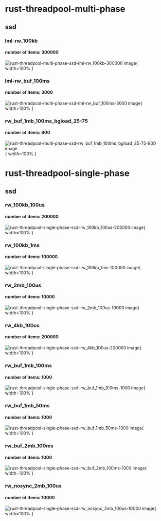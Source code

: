 # rust-threadpool-multi-phase
## ssd
### lml-rw_100kb
#### number of items: 300000
![rust-threadpool-multi-phase-ssd-lml-rw_100kb-300000 image](figures/rust-threadpool-multi-phase-ssd-lml-rw_100kb-300000.png){ width=100% }

### lml-rw_buf_100ms
#### number of items: 3000
![rust-threadpool-multi-phase-ssd-lml-rw_buf_100ms-3000 image](figures/rust-threadpool-multi-phase-ssd-lml-rw_buf_100ms-3000.png){ width=100% }

### rw_buf_1mb_100ms_bgload_25-75
#### number of items: 800
![rust-threadpool-multi-phase-ssd-rw_buf_1mb_100ms_bgload_25-75-800 image](figures/rust-threadpool-multi-phase-ssd-rw_buf_1mb_100ms_bgload_25-75-800.png){ width=100% }

# rust-threadpool-single-phase
## ssd
### rw_100kb_100us
#### number of items: 200000
![rust-threadpool-single-phase-ssd-rw_100kb_100us-200000 image](figures/rust-threadpool-single-phase-ssd-rw_100kb_100us-200000.png){ width=100% }

### rw_100kb_1ms
#### number of items: 100000
![rust-threadpool-single-phase-ssd-rw_100kb_1ms-100000 image](figures/rust-threadpool-single-phase-ssd-rw_100kb_1ms-100000.png){ width=100% }

### rw_2mb_100us
#### number of items: 10000
![rust-threadpool-single-phase-ssd-rw_2mb_100us-10000 image](figures/rust-threadpool-single-phase-ssd-rw_2mb_100us-10000.png){ width=100% }

### rw_4kb_100us
#### number of items: 200000
![rust-threadpool-single-phase-ssd-rw_4kb_100us-200000 image](figures/rust-threadpool-single-phase-ssd-rw_4kb_100us-200000.png){ width=100% }

### rw_buf_1mb_100ms
#### number of items: 1000
![rust-threadpool-single-phase-ssd-rw_buf_1mb_100ms-1000 image](figures/rust-threadpool-single-phase-ssd-rw_buf_1mb_100ms-1000.png){ width=100% }

### rw_buf_1mb_50ms
#### number of items: 1000
![rust-threadpool-single-phase-ssd-rw_buf_1mb_50ms-1000 image](figures/rust-threadpool-single-phase-ssd-rw_buf_1mb_50ms-1000.png){ width=100% }

### rw_buf_2mb_100ms
#### number of items: 1000
![rust-threadpool-single-phase-ssd-rw_buf_2mb_100ms-1000 image](figures/rust-threadpool-single-phase-ssd-rw_buf_2mb_100ms-1000.png){ width=100% }

### rw_nosync_2mb_100us
#### number of items: 10000
![rust-threadpool-single-phase-ssd-rw_nosync_2mb_100us-10000 image](figures/rust-threadpool-single-phase-ssd-rw_nosync_2mb_100us-10000.png){ width=100% }


